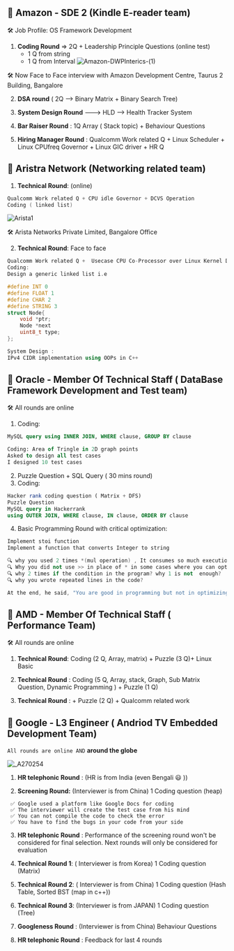 

## 💊 Amazon - SDE 2 (Kindle E-reader team)
  
🛠 Job Profile: OS Framework Development

1. **Coding Round** => 2Q + Leadership Principle Questions (online test)
   - 1 Q from string
   - 1 Q from Interval
![Amazon-DWPInterics-(1)](https://github.com/PranabNandy/Interview-Experience/assets/34576104/fc78d99a-ccf4-4ef6-b1d1-d5d9954e6e7f)

🛠 Now Face to Face interview with Amazon Development Centre, Taurus 2 Building,  Bangalore 

2. **DSA round** ( 2Q --> Binary Matrix + Binary Search Tree)

3. **System Design Round** ---> HLD --> Health Tracker System
  
4. **Bar Raiser Round** : 1Q Array ( Stack topic) + Behaviour Questions
  
5. **Hiring Manager Round** : Qualcomm Work related Q + Linux Scheduler + Linux CPUfreq Governor + Linux GIC driver + HR Q



## 💊 Aristra Network (Networking related team)

1. **Technical Round**: (online)
```C++
Qualcomm Work related Q + CPU idle Governor + DCVS Operation
Coding ( linked list)
```
![Arista1](https://github.com/PranabNandy/Interview-Experience/assets/34576104/39e52564-93df-4c14-bc7e-44a952e3c333)

🛠 Arista Networks Private Limited, Bangalore Office

2. **Technical Round**: Face to face 
```c++
Qualcomm Work related Q +  Usecase CPU Co-Processor over Linux Kernel Driver
Coding:
Design a generic linked list i.e

#define INT 0
#define FLOAT 1
#define CHAR 2
#define STRING 3
struct Node{
    void *ptr;
    Node *next
    uint8_t type;
};

System Design :
IPv4 CIDR implementation using OOPs in C++
```

## 💊 Oracle - Member Of Technical Staff ( DataBase Framework Development and Test team)

🛠 All rounds are online 

1. Coding:
```sql
MySQL query using INNER JOIN, WHERE clause, GROUP BY clause

Coding: Area of Tringle in 2D graph points
Asked to design all test cases
I designed 10 test cases

```

2. Puzzle Question + SQL Query ( 30 mins round)
3. Coding:
```sql
Hacker rank coding question ( Matrix + DFS)
Puzzle Question
MySQL query in Hackerrank
using OUTER JOIN, WHERE clause, IN clause, ORDER BY clause
```
4. Basic Programming Round with critical optimization:
```C++
Implement stoi function
Implement a function that converts Integer to string

🔍 why you used 2 times *(mul operation) , It consumes so much execution time
🔍 Why you did not use >> in place of * in some cases where you can optimize 
🔍 why 2 times if the condition in the program? why 1 is not  enough?
🔍 why you wrote repeated lines in the code?

At the end, he said, "You are good in programming but not in optimizing"

```

## 💊 AMD - Member Of Technical Staff ( Performance Team)

🛠 All rounds are online 

1. **Technical Round**: Coding (2 Q, Array, matrix) + Puzzle (3 Q)+ Linux Basic

2. **Technical Round** : Coding (5 Q, Array, stack, Graph, Sub Matrix Question, Dynamic Programming ) + Puzzle (1 Q)

3. **Technical Round** :  + Puzzle (2 Q) + Qualcomm related work


## 💊 Google - L3 Engineer ( Andriod TV Embedded Development Team)

`All rounds are online AND` **around the globe**

![_A270254](https://github.com/PranabNandy/Interview-Experience/assets/34576104/50e6f05d-9898-43f4-835e-8bb2aff240ac)

1. **HR telephonic Round** : (HR is from India (even Bengali 😃 ))
   
2. **Screening Round:** (Interviewer is from China) 1 Coding question (heap)

```
 ✅ Google used a platform like Google Docs for coding
 ✅ The interviewer will create the test case from his mind
 ✅ You can not compile the code to check the error
 ✅ You have to find the bugs in your code from your side
```

3. **HR telephonic Round** : Performance of the screening round won't be considered for final selection.
   Next rounds will only be considered for evaluation

4.  **Technical Round 1**: ( Interviewer is  from Korea) 1 Coding question (Matrix)
  
5. **Technical Round 2**: ( Interviewer is  from China) 1 Coding question (Hash Table, Sorted BST (map in c++))

6.  **Technical Round 3**: (Interviewer is  from JAPAN) 1 Coding question (Tree)

7.  **Googleness Round** : (Interviewer is  from China)  Behaviour Questions
   
8.   **HR telephonic Round** : Feedback for last 4 rounds
